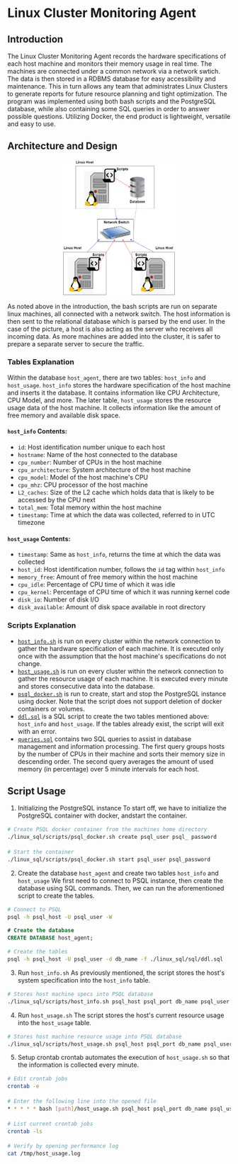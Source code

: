 # Linux Cluster Monitoring Agent

## Introduction
The Linux Cluster Monitoring Agent records the hardware specifications of each host machine and monitors their memory usage in real time. The machines are connected under a common network via a network swtich. The data is then stored in a RDBMS database for easy accessibility and maintenance. This in turn allows any team that administrates Linux Clusters to generate reports for future resource planning and tight optimization. The program was implemented using both bash scripts and the PostgreSQL database, while also containing some SQL queries in order to answer possible questions. Utilizing Docker, the end product is lightweight, versatile and easy to use.

## Architecture and Design
<p align="center">
   <img src="./assets/Architecture.png" height="3%" width="50%">
</p>
As noted above in the introduction, the bash scripts are run on separate linux machines, all connected with a network switch. The host information is then sent to the relational database which is parsed by the end user. In the case of the picture, a host is also acting as the server who receives all incoming data. As more machines are added into the cluster, it is safer to prepare a separate server to secure the traffic.

### Tables Explanation
Within the database `host_agent`, there are two tables: `host_info` and `host_usage`. `host_info` stores the hardware specification of the host machine and inserts it the database. It contains information like CPU Architecture, CPU Model, and more. The later table, `host_usage` stores the resource usage data of the host machine. It collects information like the amount of free memory and available disk space.

#### `host_info` Contents:
* `id`: Host identification number unique to each host
* `hostname`: Name of the host connected to the database
* `cpu_number`: Number of CPUs in the host machine
* `cpu_architecture`: System architecture of the host machine
* `cpu_model`: Model of the host machine's CPU
* `cpu_mhz`: CPU processor of the host machine
* `L2_caches`: Size of the L2 cache which holds data that is likely to be accessed by the CPU next
* `total_mem`: Total memory within the host machine
* `timestamp`: Time at which the data was collected, referred to in UTC timezone

#### `host_usage` Contents:
* `timestamp`: Same as `host_info`, returns the time at which the data was collected
* `host_id`: Host identification number, follows the `id` tag within `host_info`
* `memory_free`: Amount of free memory within the host machine
* `cpu_idle`: Percentage of CPU time of which it was idle
* `cpu_kernel`: Percentage of CPU time of which it was running kernel code
* `disk_io`: Number of disk I/O
* `disk_available`: Amount of disk space available in root directory

### Scripts Explanation
* [`host_info.sh`](scripts/host_info.sh) is run on every cluster within the network connection to gather the hardware specification of each machine. It is executed only once with the assumption that the host machine's specifications do not change.
* [`host_usage.sh`](scripts/host_usage.sh) is run on every cluster within the network connection to gather the resource usage of each machine. It is executed every minute and stores consecutive data into the database.
* [`psql_docker.sh`](scripts/psql_docker.sh) is run to create, start and stop the PostgreSQL instance using docker. Note that the script does not support deletion of docker containers or volumes.
* [`ddl.sql`](sql/ddl.sql) is a SQL script to create the two tables mentioned above: `host_info` and `host_usage`. If the tables already exist, the script will exit with an error.
* [`queries.sql`](sql/queries.sql) contains two SQL queries to assist in database management and information processing. The first query groups hosts by the number of CPUs in their machine and sorts their memory size in descending order. The second query averages the amount of used memory (in percentage) over 5 minute intervals for each host.

## Script Usage

1. Initializing the PostgreSQL instance
   To start off, we have to initialize the PostgreSQL container with docker, andstart the container.
```bash
# Create PSQL docker container from the machines home directory
./linux_sql/scripts/psql_docker.sh create psql_user psql_ password

# Start the container
./linux_sql/scripts/psql_docker.sh start psql_user psql_password
```

2. Create the database `host_agent` and create two tables `host_info` and `host_usage`
   We first need to connect to PSQL instance, then create the database using SQL commands. Then, we can run the aforementioned script to create the tables.
```bash
# Connect to PSQL
psql -h psql_host -U psql_user -W
```
```SQL
# Create the database
CREATE DATABASE host_agent;
```
```bash
# Create the tables
psql -h psql_host -U psql_user -d db_name -f ./linux_sql/sql/ddl.sql
```

3. Run `host_info.sh`
   As previously mentioned, the script stores the host's system specification into the `host_info` table.
```bash
# Stores host machine specs into PSQL database
./linux_sql/scripts/host_info.sh psql_host psql_port db_name psql_user psql_password
```

4. Run `host_usage.sh`
   The script stores the host's current resource usage into the `host_usage` table.
```bash
# Stores host machine resource usage into PSQL database
./linux_sql/scripts/host_usage.sh psql_host psql_port db_name psql_user psql_password

```

5. Setup crontab
   crontab automates the execution of `host_usage.sh` so that the information is collected every minute. 
```bash
# Edit crontab jobs
crontab -e

# Enter the following line into the opened file
* * * * * bash [path]/host_usage.sh psql_host psql_port db_name psql_user psql_password &> /tmp/host_usage.log

# List current crontab jobs
crontab -ls

# Verify by opening performance log
cat /tmp/host_usage.log
```
